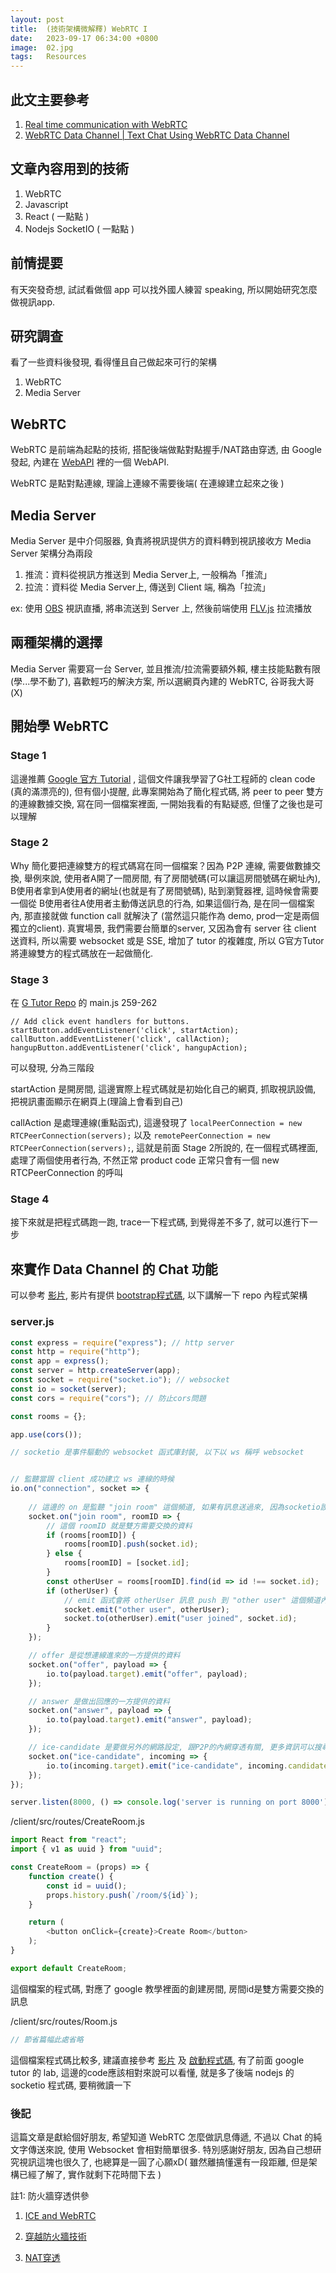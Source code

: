 ```yaml
---
layout: post
title:  (技術架構微解釋) WebRTC I
date:   2023-09-17 06:34:00 +0800
image:  02.jpg
tags:   Resources
---
```


## 此文主要參考
1. [Real time communication with WebRTC](https://codelabs.developers.google.com/codelabs/webrtc-web#0)
2. [WebRTC Data Channel | Text Chat Using WebRTC Data Channel](https://www.youtube.com/watch?v=NBPDYco-alo&list=PLK0STOMCFms4nXm1bRUdjhPg0coxI2U6h&index=9)

## 文章內容用到的技術
1. WebRTC 
2. Javascript 
3. React ( 一點點 )
4. Nodejs SocketIO ( 一點點 )

## 前情提要
有天突發奇想, 試試看做個 app 可以找外國人練習 speaking, 所以開始研究怎麼做視訊app. 

## 研究調查
看了一些資料後發現, 看得懂且自己做起來可行的架構
1. WebRTC
2. Media Server

## WebRTC
WebRTC 是前端為起點的技術, 搭配後端做點對點握手/NAT路由穿透, 由 Google 發起, 內建在 [WebAPI](https://developer.mozilla.org/en-US/docs/Web/API/RTCPeerConnection) 裡的一個 WebAPI.

WebRTC 是點對點連線, 理論上連線不需要後端( 在連線建立起來之後 )

## Media Server
Media Server 是中介伺服器, 負責將視訊提供方的資料轉到視訊接收方
Media Server 架構分為兩段
1. 推流：資料從視訊方推送到 Media Server上, 一般稱為「推流」
2. 拉流：資料從 Media Server上, 傳送到 Client 端, 稱為「拉流」

ex: 使用 [OBS](https://github.com/obsproject/obs-studio) 視訊直播, 將串流送到 Server 上, 然後前端使用 [FLV.js](https://github.com/bilibili/flv.js) 拉流播放

## 兩種架構的選擇
Media Server 需要寫一台 Server, 並且推流/拉流需要額外賴, 樓主技能點數有限(學...學不動了), 喜歡輕巧的解決方案, 所以選網頁內建的 WebRTC, 谷哥我大哥(X)

## 開始學 WebRTC
### Stage 1
這邊推薦 [ Google 官方 Tutorial](https://codelabs.developers.google.com/codelabs/webrtc-web#0) , 這個文件讓我學習了G社工程師的 clean code (真的滿漂亮的), 但有個小提醒, 此專案開始為了簡化程式碼, 將 peer to peer 雙方的連線數據交換, 寫在同一個檔案裡面, 一開始我看的有點疑惑, 但懂了之後也是可以理解

### Stage 2
Why 簡化要把連線雙方的程式碼寫在同一個檔案？因為 P2P 連線, 需要做數據交換, 舉例來說, 使用者A開了一間房間, 有了房間號碼(可以讓這房間號碼在網址內), B使用者拿到A使用者的網址(也就是有了房間號碼), 貼到瀏覽器裡, 這時候會需要一個從 B使用者往A使用者主動傳送訊息的行為, 如果這個行為, 是在同一個檔案內, 那直接就做 function call 就解決了 (當然這只能作為 demo, prod一定是兩個獨立的client). 真實場景, 我們需要台簡單的server, 又因為會有 server 往 client 送資料, 所以需要 websocket 或是 SSE, 增加了 tutor 的複雜度, 所以 G官方Tutor將連線雙方的程式碼放在一起做簡化. 

### Stage 3
在 [G Tutor Repo](https://github.com/googlecodelabs/webrtc-web) 的 main.js 259-262
```
// Add click event handlers for buttons.
startButton.addEventListener('click', startAction);
callButton.addEventListener('click', callAction);
hangupButton.addEventListener('click', hangupAction);
```
可以發現, 分為三階段 

startAction 是開房間, 這邊實際上程式碼就是初始化自己的網頁, 抓取視訊設備, 把視訊畫面顯示在網頁上(理論上會看到自己)

callAction 是處理連線(重點函式), 這邊發現了 `localPeerConnection = new RTCPeerConnection(servers);` 以及 `remotePeerConnection = new RTCPeerConnection(servers);`, 這就是前面 Stage 2所說的, 在一個程式碼裡面, 處理了兩個使用者行為, 不然正常 product code 正常只會有一個 new RTCPeerConnection 的呼叫

### Stage 4
接下來就是把程式碼跑一跑, trace一下程式碼, 到覺得差不多了, 就可以進行下一步

## 來實作 Data Channel 的 Chat 功能
可以參考 [影片](https://www.youtube.com/watch?v=NBPDYco-alo&list=PLK0STOMCFms4nXm1bRUdjhPg0coxI2U6h&index=9), 影片有提供 [bootstrap程式碼](https://github.com/coding-with-chaim/data-channel-starter-files), 以下講解一下 repo 內程式架構

### server.js
```js
const express = require("express"); // http server
const http = require("http");
const app = express();
const server = http.createServer(app);
const socket = require("socket.io"); // websocket
const io = socket(server);
const cors = require("cors"); // 防止cors問題

const rooms = {};

app.use(cors());

// socketio 是事件驅動的 websocket 函式庫封裝, 以下以 ws 稱呼 websocket


// 監聽當跟 client 成功建立 ws 連線的時候
io.on("connection", socket => {
    
    // 這邊的 on 是監聽 "join room" 這個頻道, 如果有訊息送過來, 因為socketio設計主要為chat app, 所以可以很方便監聽頻道
    socket.on("join room", roomID => {
        // 這個 roomID 就是雙方需要交換的資料
        if (rooms[roomID]) {
            rooms[roomID].push(socket.id);
        } else {
            rooms[roomID] = [socket.id];
        }
        const otherUser = rooms[roomID].find(id => id !== socket.id);
        if (otherUser) {
            // emit 函式會將 otherUser 訊息 push 到 "other user" 這個頻道內, 做連線設定
            socket.emit("other user", otherUser);
            socket.to(otherUser).emit("user joined", socket.id);
        }
    });

    // offer 是從想連線進來的一方提供的資料
    socket.on("offer", payload => {
        io.to(payload.target).emit("offer", payload);
    });

    // answer 是做出回應的一方提供的資料
    socket.on("answer", payload => {
        io.to(payload.target).emit("answer", payload);
    });

    // ice-candidate 是要做另外的網路設定, 跟P2P的內網穿透有關, 更多資訊可以搜尋 WebRTC ICE NATS Traversal (註1)
    socket.on("ice-candidate", incoming => {
        io.to(incoming.target).emit("ice-candidate", incoming.candidate);
    });
});

server.listen(8000, () => console.log('server is running on port 8000'));
```

/client/src/routes/CreateRoom.js
```js
import React from "react";
import { v1 as uuid } from "uuid";

const CreateRoom = (props) => {
    function create() {
        const id = uuid();
        props.history.push(`/room/${id}`);
    }

    return (
        <button onClick={create}>Create Room</button>
    );
}

export default CreateRoom;
```

這個檔案的程式碼, 對應了 google 教學裡面的創建房間, 房間id是雙方需要交換的訊息

/client/src/routes/Room.js
```js
// 節省篇幅此處省略
```
這個檔案程式碼比較多, 建議直接參考 [影片](https://www.youtube.com/watch?v=NBPDYco-alo&list=PLK0STOMCFms4nXm1bRUdjhPg0coxI2U6h&index=9) 及 [啟動程式碼](https://github.com/coding-with-chaim/data-channel-starter-files), 有了前面 google tutor 的 lab, 這邊的code應該相對來說可以看懂, 就是多了後端 nodejs 的 socketio 程式碼, 要稍微讀一下



### 後記
這篇文章是獻給個好朋友, 希望知道 WebRTC 怎麼做訊息傳遞, 不過以 Chat 的純文字傳送來說, 使用 Websocket 會相對簡單很多. 特別感謝好朋友, 因為自己想研究視訊這塊也很久了, 也總算是一圓了心願xD( 雖然離搞懂還有一段距離, 但是架構已經了解了, 實作就剩下花時間下去 )


註1: 防火牆穿透供參 
1. [ICE and WebRTC](https://temasys.io/guides/developers/webrtc-ice-sorcery/) 

2. [穿越防火牆技術](http://www.cs.nccu.edu.tw/~lien/Writing/NGN/firewall.htm) 

3. [NAT穿透](https://zh.wikipedia.org/zh-tw/NAT%E7%A9%BF%E9%80%8F)
